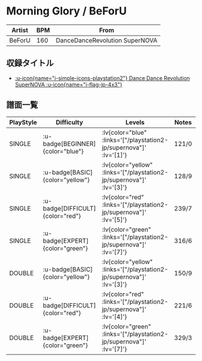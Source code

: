 # Morning Glory / BeForU

|Artist|BPM|From|
|------|---|----|
|BeForU|160|DanceDanceRevolution SuperNOVA|

## 収録タイトル

- [ :u-icon{name="i-simple-icons-playstation2"} Dance Dance Revolution SuperNOVA :u-icon{name="i-flag-jp-4x3"} ](/playstation2-jp/supernova)

## 譜面一覧

|PlayStyle|Difficulty|Levels|Notes|Movie|
|---------|----------|------|-----|-----|
|SINGLE| :u-badge[BEGINNER]{color="blue"} | :lv{color="blue" :links='["/playstation2-jp/supernova"]' :lv='[1]'} |121/0||
|SINGLE| :u-badge[BASIC]{color="yellow"} | :lv{color="yellow" :links='["/playstation2-jp/supernova"]' :lv='[3]'} |128/9||
|SINGLE| :u-badge[DIFFICULT]{color="red"} | :lv{color="red" :links='["/playstation2-jp/supernova"]' :lv='[5]'} |239/7||
|SINGLE| :u-badge[EXPERT]{color="green"} | :lv{color="green" :links='["/playstation2-jp/supernova"]' :lv='[7]'} |316/6||
|DOUBLE| :u-badge[BASIC]{color="yellow"} | :lv{color="yellow" :links='["/playstation2-jp/supernova"]' :lv='[3]'} |150/9||
|DOUBLE| :u-badge[DIFFICULT]{color="red"} | :lv{color="red" :links='["/playstation2-jp/supernova"]' :lv='[4]'} |221/6||
|DOUBLE| :u-badge[EXPERT]{color="green"} | :lv{color="green" :links='["/playstation2-jp/supernova"]' :lv='[7]'} |329/3||

